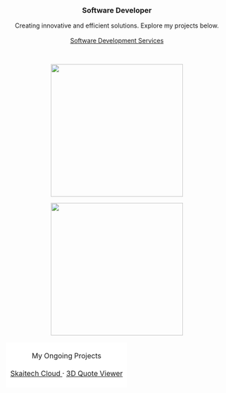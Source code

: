 <meta property="og:url" content="https://al.linkedin.com/in/inerttila" />
<meta name="copyright" content="Inert Tila" />
<meta name="author" content="Inert Tila" />
<table align="center" border="0" cellpadding="20" cellspacing="0">

<br />
<div align="center">

  <h3 align="center">Software Developer</h3>

  <p align="center">
    Creating innovative and efficient solutions. Explore my projects below.
    <br />
    <br />
    <a href="https://inert.netlify.app/"> Software Development Services </a>
  </p>

</div>

  <tr>
    <td align="center" style="background-color:white; border: 2px solid white;">
      <p align="center">
        My Ongoing Projects
        <br />
        <br />
        <a href="https://cloud.skaitech.al/login/"> Skaitech Cloud </a>
        ·
        <a href="https://cloud.skaitech.al/3dquoteviewer"> 3D Quote Viewer </a>
      </p>
    </td>
  </tr>

<br />
<p align="center">
  <a href="https://skillicons.dev">
    <img src="https://skillicons.dev/icons?i=py,js,docker,django,linux,bootstrap,c,cpp" width="300" />
  </a>
</p>

<p align="center">
  <a href="https://skillicons.dev">
    <img src="https://skillicons.dev/icons?i=wordpress,vue,css,github,html,mysql,nextjs,react,ts,vscode" width="300" />
  </a>
</p>
</table>

